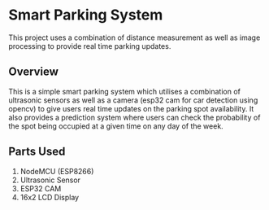 # Smart Parking System
This project uses a combination of distance measurement as well as image processing to provide real time parking updates.

## Overview
This is a simple smart parking system which utilises a combination of ultrasonic sensors as well as a camera (esp32 cam for car detection using opencv) to give users real time updates on the parking spot availability. It also provides a prediction system where users can check the probability of the spot being occupied at a given time on any day of the week.

## Parts Used
1. NodeMCU (ESP8266)
2. Ultrasonic Sensor
3. ESP32 CAM
4. 16x2 LCD Display

